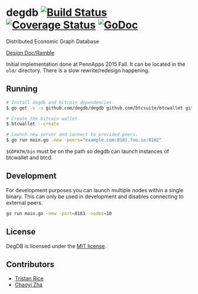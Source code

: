 # degdb [![Build Status](https://travis-ci.org/degdb/degdb.svg?branch=master)](https://travis-ci.org/degdb/degdb) [![Coverage Status](https://coveralls.io/repos/degdb/degdb/badge.svg?branch=master&service=github)](https://coveralls.io/github/degdb/degdb?branch=master) [![GoDoc](https://godoc.org/github.com/degdb/degdb?status.svg)](https://godoc.org/github.com/degdb/degdb)

Distributed Economic Graph Database

[Design Doc/Ramble](https://docs.google.com/document/d/1Z1zUMOGzsBLOU1JoeY-CLFI9eSMajrnQraBvSybjP8I/edit)

Initial implementation done at PennApps 2015 Fall. It can be located in the `old/` directory. There is a slow rewrite/redesign happening.

## Running
```bash
# Install degdb and bitcoin dependencies
$ go get -v -u github.com/degdb/degdb github.com/btcsuite/btcwallet github.com/btcsuite/btcd

# Create the bitcoin wallet
$ btcwallet --create

# Launch new server and connect to provided peers.
$ go run main.go -new -peers="example.com:8181,foo.io:8182"
```

`$GOPATH/bin` must be on the path so degdb can launch instances of btcwallet and btcd.

## Development
For development purposes you can launch multiple nodes within a single binary. This can only be used in development and disables connecting to external peers.
```bash
go run main.go -new -port=8181 -nodes=10
```

## License

DegDB is licensed under the [MIT license](https://opensource.org/licenses/MIT).

## Contributors

* [Tristan Rice](https://fn.lc)
* [Chaoyi Zha](https://github.com/cydrobolt)
